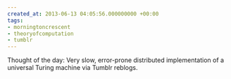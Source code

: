 ```yaml
---
created_at: 2013-06-13 04:05:56.000000000 +00:00
tags:
- morningtoncrescent
- theoryofcomputation
- tumblr
---
```


Thought of the day: Very slow, error-prone distributed implementation of
a universal Turing machine via Tumblr reblogs.

